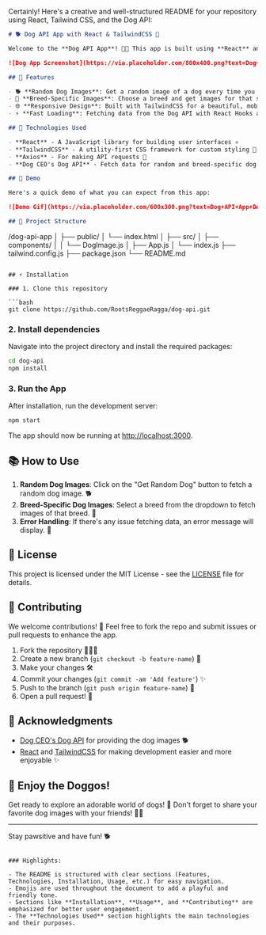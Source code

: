 Certainly! Here's a creative and well-structured README for your repository using React, Tailwind CSS, and the Dog API:

```markdown
# 🐕 Dog API App with React & TailwindCSS 🐾

Welcome to the **Dog API App**! 🐶✨ This app is built using **React** and styled with **TailwindCSS**, and it fetches data from the awesome [Dog CEO's Dog API](https://dog.ceo/dog-api/documentation) to display random dog images and breed information.

![Dog App Screenshot](https://via.placeholder.com/800x400.png?text=Dog+API+App+Screenshot)

## 🚀 Features

- 🐕 **Random Dog Images**: Get a random image of a dog every time you click the button!
- 🐾 **Breed-Specific Images**: Choose a breed and get images for that specific breed!
- 🌐 **Responsive Design**: Built with TailwindCSS for a beautiful, mobile-friendly design.
- ⚡ **Fast Loading**: Fetching data from the Dog API with React Hooks and efficient state management.

## 🔧 Technologies Used

- **React** - A JavaScript library for building user interfaces ⚛️
- **TailwindCSS** - A utility-first CSS framework for custom styling 💅
- **Axios** - For making API requests 📡
- **Dog CEO's Dog API** - Fetch data for random and breed-specific dog images 🐶

## 📸 Demo

Here's a quick demo of what you can expect from this app:

![Demo Gif](https://via.placeholder.com/600x300.png?text=Dog+API+App+Demo+GIF)

## 📂 Project Structure

```
/dog-api-app
│
├── public/
│   └── index.html
│
├── src/
│   ├── components/
│   │   └── DogImage.js
│   ├── App.js
│   └── index.js
├── tailwind.config.js
├── package.json
└── README.md
```

## ⚡ Installation

### 1. Clone this repository

```bash
git clone https://github.com/RootsReggaeRagga/dog-api.git
```

### 2. Install dependencies

Navigate into the project directory and install the required packages:

```bash
cd dog-api
npm install
```

### 3. Run the App

After installation, run the development server:

```bash
npm start
```

The app should now be running at [http://localhost:3000](http://localhost:3000).

## 📚 How to Use

1. **Random Dog Images**: Click on the "Get Random Dog" button to fetch a random dog image. 🐕
2. **Breed-Specific Dog Images**: Select a breed from the dropdown to fetch images of that breed. 🐾
3. **Error Handling**: If there's any issue fetching data, an error message will display. 💬

## 📜 License

This project is licensed under the MIT License - see the [LICENSE](LICENSE) file for details.

## 🤝 Contributing

We welcome contributions! 🙌 Feel free to fork the repo and submit issues or pull requests to enhance the app.

1. Fork the repository 🧑‍🤝‍🧑
2. Create a new branch (`git checkout -b feature-name`) 🌱
3. Make your changes 🛠️
4. Commit your changes (`git commit -am 'Add feature'`) ✨
5. Push to the branch (`git push origin feature-name`) 🚀
6. Open a pull request! 🔄

## 🐾 Acknowledgments

- [Dog CEO's Dog API](https://dog.ceo/dog-api/documentation) for providing the dog images 🐕
- [React](https://reactjs.org/) and [TailwindCSS](https://tailwindcss.com/) for making development easier and more enjoyable ✨

## 🐶 Enjoy the Doggos!

Get ready to explore an adorable world of dogs! 🐾 Don't forget to share your favorite dog images with your friends! 🐶💙

---

Stay pawsitive and have fun! 🐕
```

### Highlights:

- The README is structured with clear sections (Features, Technologies, Installation, Usage, etc.) for easy navigation.
- Emojis are used throughout the document to add a playful and friendly tone.
- Sections like **Installation**, **Usage**, and **Contributing** are emphasized for better user engagement.
- The **Technologies Used** section highlights the main technologies and their purposes.